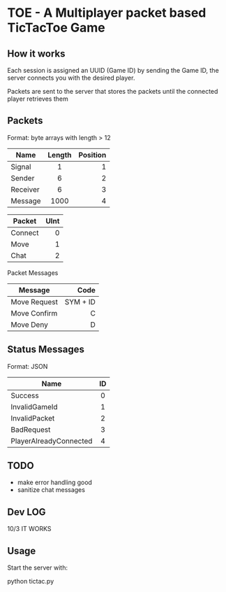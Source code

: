 # TOE - A Multiplayer packet based TicTacToe Game

## How it works

Each session is assigned an UUID (Game ID) by sending the Game ID, the server connects you with the desired player. 

Packets are sent to the server that stores the packets until the connected player retrieves them 

## Packets

Format: byte arrays with length > 12

| Name     | Length | Position |
| -------- |:------:| --------:|
| Signal   | 1      | 1        |
| Sender   | 6      | 2        |
| Receiver | 6      | 3        |
| Message  | 1000   | 4        |


| Packet       | UInt |
| -------      | ----:|
| Connect      | 0    |
| Move         | 1    |
| Chat         | 2    |

Packet Messages

| Message      | Code     |
| ------------ | --------:|
| Move Request | SYM + ID |
| Move Confirm | C        |
| Move Deny    | D        |


## Status Messages

Format: JSON

| Name                   | ID |
| ---------------------- |:--:|
| Success                | 0  |
| InvalidGameId          | 1  |
| InvalidPacket          | 2  |
| BadRequest             | 3  |
| PlayerAlreadyConnected | 4  |



## TODO

* make error handling good
* sanitize chat messages


## Dev LOG

10/3 IT WORKS


## Usage
Start the server with:

python tictac.py
